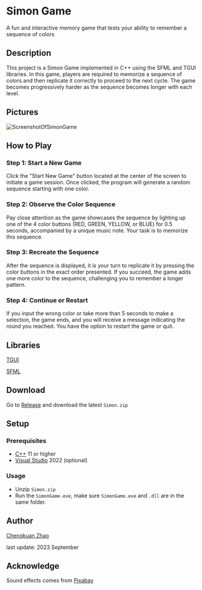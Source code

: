 
# Simon Game

A fun and interactive memory game that tests your ability to remember a sequence of colors

## Description

This project is a Simon Game implemented in C++ using the SFML and TGUI libraries. In this game, players are required to memorize a sequence of colors and then replicate it correctly to proceed to the next cycle. The game becomes progressively harder as the sequence becomes longer with each level.

## Pictures
![ScreenshotOfSimonGame](ScreenshotOfSimonGame.png)

## How to Play

### Step 1: Start a New Game
Click the "Start New Game" button located at the center of the screen to initiate a game session. Once clicked, the program will generate a random sequence starting with one color.

### Step 2: Observe the Color Sequence
Pay close attention as the game showcases the sequence by lighting up one of the 4 color buttons (RED, GREEN, YELLOW, or BLUE) for 0.5 seconds, accompanied by a unique music note. Your task is to memorize this sequence.

### Step 3: Recreate the Sequence
After the sequence is displayed, it is your turn to replicate it by pressing the color buttons in the exact order presented. If you succeed, the game adds one more color to the sequence, challenging you to remember a longer pattern.

### Step 4: Continue or Restart
If you input the wrong color or take more than 5 seconds to make a selection, the game ends, and you will receive a message indicating the round you reached. You have the option to restart the game or quit.

## Libraries

[TGUI](https://tgui.eu/)

[SFML](https://www.sfml-dev.org/)

## Download

Go to [Release](https://github.com/chengkuanz/SimonGame/releases) and download the latest `Simon.zip`

## Setup
### Prerequisites
- [C++](https://isocpp.org/) 11 or higher
- [Visual Studio](https://visualstudio.microsoft.com/) 2022 (optional)

### Usage

- Unzip `Simon.zip`
- Run the `SimonGame.exe`, make sure `SimonGame.exe` and `.dll` are in the same folder.


## Author

[Chengkuan Zhao](https://github.com/chengkuanz) 

last update: 2023 September 

## Acknowledge

Sound effects comes from [Pixabay](https://pixabay.com/sound-effects/search/game/)



